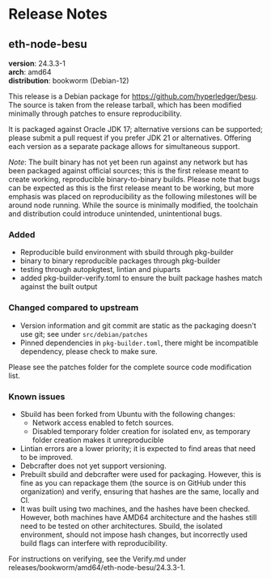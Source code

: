 # Release Notes

## eth-node-besu

**version**: 24.3.3-1 <br/>
**arch**: amd64 <br/>
**distribution**: bookworm (Debian-12) <br/>

This release is a Debian package for https://github.com/hyperledger/besu. The source is taken from the release tarball, which has been modified minimally through patches to ensure reproducibility. 

It is packaged against Oracle JDK 17; alternative versions can be supported; please submit a pull request if you prefer JDK 21 or alternatives. Offering each version as a separate package allows for simultaneous support. 

*Note*: The built binary has not yet been run against any network but has been packaged against official sources; this is the first release meant to create working, reproducible binary-to-binary builds. Please note that bugs can be expected as this is the first release meant to be working, but more emphasis was placed on reproducibility as the following milestones will be around node running. While the source is minimally modified, the toolchain and distribution could introduce unintended, unintentional bugs. 

### Added
- Reproducible build environment with sbuild through pkg-builder
- binary to binary reproducible packages through pkg-builder
- testing through autopkgtest, lintian and piuparts
- added pkg-builder-verify.toml to ensure the built package hashes match against the built output

### Changed compared to upstream
- Version information and git commit are static as the packaging doesn't use git; see under `src/debian/patches`
- Pinned dependencies in `pkg-builder.toml`, there might be incompatible dependency, please check to make sure.

Please see the patches folder for the complete source code modification list.

### Known issues

- Sbuild has been forked from Ubuntu with the following changes:
    - Network access enabled to fetch sources.
    - Disabled temporary folder creation for isolated env, as temporary folder creation makes it unreproducible 
- Lintian errors are a lower priority; it is expected to find areas that need to be improved.
- Debcrafter does not yet support versioning.
- Prebuilt sbuild and debcrafter were used for packaging. However, this is fine as you can repackage them (the source is on GitHub under this organization) and verify, ensuring that hashes are the same, locally and CI.
- It was built using two machines, and the hashes have been checked. However, both machines have AMD64 architecture and the hashes still need to be tested on other architectures. Sbuild, the isolated environment, should not impose hash changes, but incorrectly used build flags can interfere with reproducibility. 

For instructions on verifying, see the Verify.md under releases/bookworm/amd64/eth-node-besu/24.3.3-1. 
